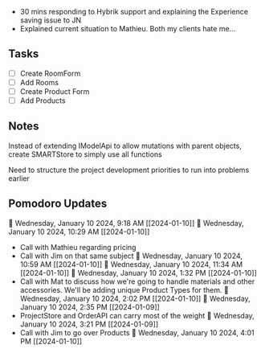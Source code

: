 - 30 mins responding  to Hybrik support and explaining the Experience saving issue to JN
- Explained current situation to Mathieu. Both my clients hate me...

## Tasks

- [ ] Create RoomForm
- [ ] Add Rooms
- [ ] Create Product Form
- [ ] Add Products

## Notes

Instead of extending IModelApi to allow mutations with parent objects, create SMARTStore to simply use all functions

Need to structure the project development priorities to run into problems earlier

## Pomodoro Updates

🍅 Wednesday, January 10 2024, 9:18 AM [[2024-01-10]]
🍅 Wednesday, January 10 2024, 10:29 AM [[2024-01-10]]
- Call with Mathieu regarding pricing
- Call with Jim on that same subject
🍅 Wednesday, January 10 2024, 10:59 AM [[2024-01-10]]
🍅 Wednesday, January 10 2024, 11:34 AM [[2024-01-10]]
🍅 Wednesday, January 10 2024, 1:32 PM [[2024-01-10]]
- Call with Mat to discuss how we're going to handle materials and other accessories. We'll be adding unique Product Types for them.
🍅 Wednesday, January 10 2024, 2:02 PM [[2024-01-10]]
🍅 Wednesday, January 10 2024, 2:35 PM [[2024-01-09]]
- ProjectStore and OrderAPI can carry most of the weight
🍅 Wednesday, January 10 2024, 3:21 PM [[2024-01-09]]
- Call with Jim to go over Products🍅 Wednesday, January 10 2024, 4:01 PM [[2024-01-10]]
